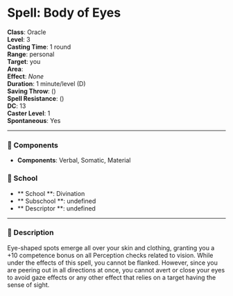 
# Spell: Body of Eyes
**Class**: Oracle  
**Level**: 3  
**Casting Time**: 1 round  
**Range**: personal  
**Target**: you  
**Area**:   
**Effect**: _None_  
**Duration**: 1 minute/level (D)  
**Saving Throw**:  ()  
**Spell Resistance**:  ()  
**DC**: 13  
**Caster Level**: 1  
**Spontaneous**: Yes

---

### 🔮 Components
- **Components**: Verbal, Somatic, Material

### 🏫 School
- ** School **: Divination
- ** Subschool **: undefined
- ** Descriptor **: undefined
---

### 📜 Description
Eye-shaped spots emerge all over your skin and clothing, granting you a +10 competence bonus on all Perception checks related to vision. While under the effects of this spell, you cannot be flanked. However, since you are peering out in all directions at once, you cannot avert or close your eyes to avoid gaze effects or any other effect that relies on a target having the sense of sight.
